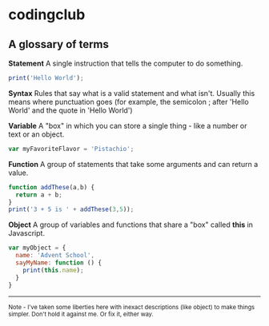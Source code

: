 # codingclub

A glossary of terms
-------------------

**Statement** A single instruction that tells the computer to do something.
```Javascript
print('Hello World');
```

**Syntax** Rules that say what is a valid statement and what isn't. Usually this means where punctuation goes (for example, the semicolon ; after 'Hello World' and the quote in 'Hello World')

**Variable** A "box" in which you can store a single thing - like a number or text or an object.
```Javascript
var myFavoriteFlavor = 'Pistachio';
```

**Function** A group of statements that take some arguments and can return a value.
```Javascript
function addThese(a,b) {
  return a + b;
}
print('3 + 5 is ' + addThese(3,5));
```

**Object** A group of variables and functions that share a "box" called **this** in Javascript.
```Javascript
var myObject = {
  name: 'Advent School',
  sayMyName: function () {
    print(this.name);
  }
}
```

<hr/>
<sub>Note - I've taken some liberties here with inexact descriptions (like object) to make things simpler. Don't hold it against me. Or fix it, either way.</sub>
